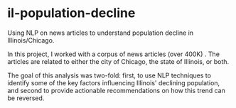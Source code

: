 # il-population-decline
Using NLP on news articles to understand population decline in Illinois/Chicago.


In this project, I worked with a corpus of news articles (over 400K) . The articles are related to either the city of Chicago, the state of Illinois, or both.

The goal of this analysis was two-fold: first, to use NLP techniques to identify some of the key factors influencing Illinois' declining population, and second to  provide actionable recommendations on how this trend can be reversed.
